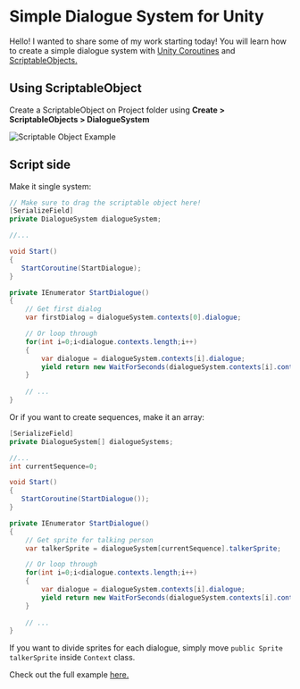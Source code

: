 # Simple Dialogue System for Unity

Hello! I wanted to share some of my work starting today! You will learn how to create a simple dialogue system with [Unity Coroutines](https://docs.unity3d.com/Manual/Coroutines.html) and [ScriptableObjects.](https://docs.unity3d.com/Manual/class-ScriptableObject.html)

## Using ScriptableObject

Create a ScriptableObject on Project folder using **Create > ScriptableObjects > DialogueSystem**

![Scriptable Object Example](https://imgur.com/a/GSDloxo)

## Script side

Make it single system:

```c#
// Make sure to drag the scriptable object here!
[SerializeField]
private DialogueSystem dialogueSystem;

//...

void Start()
{
   StartCoroutine(StartDialogue);
}

private IEnumerator StartDialogue()
{
    // Get first dialog
    var firstDialog = dialogueSystem.contexts[0].dialogue;

    // Or loop through
    for(int i=0;i<dialogue.contexts.length;i++)
    {
        var dialogue = dialogueSystem.contexts[i].dialogue;
        yield return new WaitForSeconds(dialogueSystem.contexts[i].contextReadTime);
    }
     
    // ...
}
```

Or if you want to create sequences, make it an array:

```c#
[SerializeField]
private DialogueSystem[] dialogueSystems;

//...
int currentSequence=0;

void Start()
{
   StartCoroutine(StartDialogue());
}

private IEnumerator StartDialogue()
{
    // Get sprite for talking person
    var talkerSprite = dialogueSystem[currentSequence].talkerSprite;

    // Or loop through
    for(int i=0;i<dialogue.contexts.length;i++)
    {
        var dialogue = dialogueSystem.contexts[i].dialogue;
        yield return new WaitForSeconds(dialogueSystem.contexts[i].contextReadTime);
    }
     
    // ...
}
```

If you want to divide sprites for each dialogue, simply move `public Sprite talkerSprite` inside `Context` class. 

Check out the full example [here.](ExampleDialogueSystem.cs)
